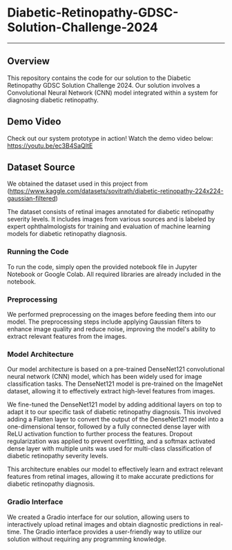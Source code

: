 # Diabetic-Retinopathy-GDSC-Solution-Challenge-2024
______________________________________________________
## Overview
This repository contains the code for our solution to the Diabetic Retinopathy GDSC Solution Challenge 2024. Our solution involves a Convolutional Neural Network (CNN) model integrated within a system for diagnosing diabetic retinopathy.


## Demo Video
Check out our system prototype in action! Watch the demo video below:
https://youtu.be/ec3B4SaQItE


## Dataset Source
We obtained the dataset used in this project from (https://www.kaggle.com/datasets/sovitrath/diabetic-retinopathy-224x224-gaussian-filtered)

 The dataset consists of retinal images annotated for diabetic retinopathy severity levels. It includes images from various sources and is labeled by expert ophthalmologists for training and evaluation of machine learning models for diabetic retinopathy diagnosis.


### Running the Code

To run the code, simply open the provided notebook file in Jupyter Notebook or Google Colab. All required libraries are already included in the notebook.

### Preprocessing

We performed preprocessing on the images before feeding them into our model. The preprocessing steps include applying Gaussian filters to enhance image quality and reduce noise, improving the model's ability to extract relevant features from the images.

### Model Architecture
Our model architecture is based on a pre-trained DenseNet121 convolutional neural network (CNN) model, which has been widely used for image classification tasks. The DenseNet121 model is pre-trained on the ImageNet dataset, allowing it to effectively extract high-level features from images.

We fine-tuned the DenseNet121 model by adding additional layers on top to adapt it to our specific task of diabetic retinopathy diagnosis. This involved adding a Flatten layer to convert the output of the DenseNet121 model into a one-dimensional tensor, followed by a fully connected dense layer with ReLU activation function to further process the features. Dropout regularization was applied to prevent overfitting, and a softmax activated dense layer with multiple units was used for multi-class classification of diabetic retinopathy severity levels.

This architecture enables our model to effectively learn and extract relevant features from retinal images, allowing it to make accurate predictions for diabetic retinopathy diagnosis.

### Gradio Interface

We created a Gradio interface for our solution, allowing users to interactively upload retinal images and obtain diagnostic predictions in real-time. The Gradio interface provides a user-friendly way to utilize our solution without requiring any programming knowledge.


